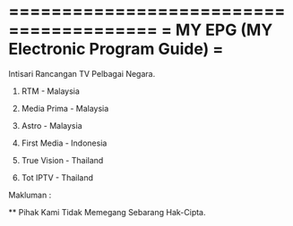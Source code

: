 ========================================
= MY EPG (MY Electronic Program Guide) =
========================================

Intisari Rancangan TV Pelbagai Negara.

1)  RTM           - Malaysia

2)  Media Prima   - Malaysia

3)  Astro         - Malaysia

4)  First Media   - Indonesia

5)  True Vision   - Thailand

6)  Tot IPTV      - Thailand








Makluman :

** Pihak Kami Tidak Memegang Sebarang Hak-Cipta.
